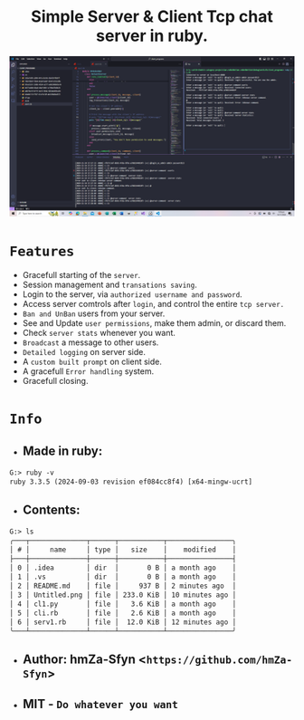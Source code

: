 <div align="center">
    <h1>Simple Server & Client Tcp chat server in ruby.</h1>
</div>

<img src="./Untitled.png">

# `Features`

- Gracefull starting of the `server`.
- Session management and `transations saving`.
- Login to the server, via `authorized username and password`.
- Access server comtrols after `login`, and control the entire `tcp server.`
- `Ban and UnBan` users from your server.
- See and Update `user permissions`, make them admin, or discard them.
- Check `server stats` whenever you want.
- `Broadcast` a message to other users.
- `Detailed logging` on server side.
- A `custom built prompt` on client side.
- A gracefull `Error handling` system.
- Gracefull closing.

# `Info`

- ## **Made in ruby:**
```
G:> ruby -v                                                                                     
ruby 3.3.5 (2024-09-03 revision ef084cc8f4) [x64-mingw-ucrt]
```

- ## **Contents:**
```
G:> ls                                               
╭───┬──────────────┬──────┬───────────┬────────────────╮
│ # │     name     │ type │   size    │    modified    │
├───┼──────────────┼──────┼───────────┼────────────────┤
│ 0 │ .idea        │ dir  │       0 B │ a month ago    │
│ 1 │ .vs          │ dir  │       0 B │ a month ago    │
│ 2 │ README.md    │ file │     937 B │ 2 minutes ago  │
│ 3 │ Untitled.png │ file │ 233.0 KiB │ 10 minutes ago │
│ 4 │ cl1.py       │ file │   3.6 KiB │ a month ago    │
│ 5 │ cli.rb       │ file │   2.6 KiB │ a month ago    │
│ 6 │ serv1.rb     │ file │  12.0 KiB │ 12 minutes ago │
╰───┴──────────────┴──────┴───────────┴────────────────╯  
```

- ## Author: **hmZa-Sfyn** <`https://github.com/hmZa-Sfyn`>
- ## MIT - `Do whatever you want`